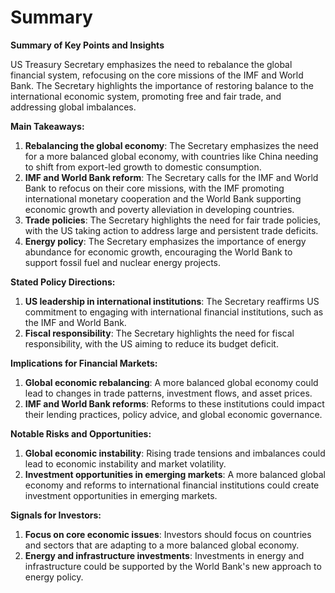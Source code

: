 # Summary

**Summary of Key Points and Insights**

US Treasury Secretary emphasizes the need to rebalance the global financial system, refocusing on the core missions of the IMF and World Bank. The Secretary highlights the importance of restoring balance to the international economic system, promoting free and fair trade, and addressing global imbalances.

**Main Takeaways:**

1. **Rebalancing the global economy**: The Secretary emphasizes the need for a more balanced global economy, with countries like China needing to shift from export-led growth to domestic consumption.
2. **IMF and World Bank reform**: The Secretary calls for the IMF and World Bank to refocus on their core missions, with the IMF promoting international monetary cooperation and the World Bank supporting economic growth and poverty alleviation in developing countries.
3. **Trade policies**: The Secretary highlights the need for fair trade policies, with the US taking action to address large and persistent trade deficits.
4. **Energy policy**: The Secretary emphasizes the importance of energy abundance for economic growth, encouraging the World Bank to support fossil fuel and nuclear energy projects.

**Stated Policy Directions:**

1. **US leadership in international institutions**: The Secretary reaffirms US commitment to engaging with international financial institutions, such as the IMF and World Bank.
2. **Fiscal responsibility**: The Secretary highlights the need for fiscal responsibility, with the US aiming to reduce its budget deficit.

**Implications for Financial Markets:**

1. **Global economic rebalancing**: A more balanced global economy could lead to changes in trade patterns, investment flows, and asset prices.
2. **IMF and World Bank reforms**: Reforms to these institutions could impact their lending practices, policy advice, and global economic governance.

**Notable Risks and Opportunities:**

1. **Global economic instability**: Rising trade tensions and imbalances could lead to economic instability and market volatility.
2. **Investment opportunities in emerging markets**: A more balanced global economy and reforms to international financial institutions could create investment opportunities in emerging markets.

**Signals for Investors:**

1. **Focus on core economic issues**: Investors should focus on countries and sectors that are adapting to a more balanced global economy.
2. **Energy and infrastructure investments**: Investments in energy and infrastructure could be supported by the World Bank's new approach to energy policy.